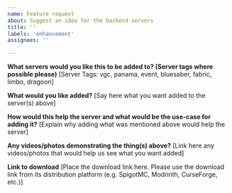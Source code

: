 ```yaml
---
name: Feature request
about: Suggest an idea for the backend servers
title: ''
labels: 'enhancement'
assignees: ''

---
```


**What servers would you like this to be added to? (Server tags where possible please)**
[Server Tags: vgc, panama, event, bluesaber, fabric, limbo, dragoon]

**What would you like added?**
[Say here what you want added to the server(s) above]

**How would this help the server and what would be the use-case for adding it?**
[Explain why adding what was mentioned above would help the server]

**Any videos/photos demonstrating the thing(s) above?**
[Link here any videos/photos that would help us see what you want added]

**Link to download**
[Place the download link here. Please use the download link from its distribution platform (e.g. SpigotMC, Modrinth, CurseForge, etc.)]
